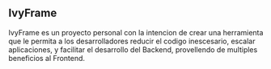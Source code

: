 ## IvyFrame

IvyFrame es un proyecto personal con la intencion de crear una herramienta que le permita a los desarrolladores
reducir el codigo inescesario, escalar aplicaciones, y facilitar el desarrollo del Backend, provellendo de multiples beneficios al Frontend.
 